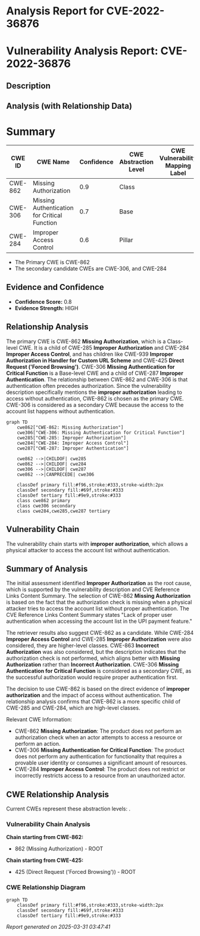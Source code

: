 # Analysis Report for CVE-2022-36876

# Vulnerability Analysis Report: CVE-2022-36876

## Description



## Analysis (with Relationship Data)

# Summary
| CWE ID  | CWE Name                                                     | Confidence | CWE Abstraction Level | CWE Vulnerability Mapping Label | CWE-Vulnerability Mapping Notes |
| ------- | ------------------------------------------------------------ | ---------- | ----------------------- | ------------------------------- | ----------------------------- |
| CWE-862 | Missing Authorization                                        | 0.9        | Class                   |                                 | Allowed-with-Review           |
| CWE-306 | Missing Authentication for Critical Function               | 0.7        | Base                    |                                 | Allowed                       |
| CWE-284 | Improper Access Control                                      | 0.6        | Pillar                  |                                 | Discouraged                   |

- The Primary CWE is CWE-862
- The secondary candidate CWEs are CWE-306, and CWE-284

## Evidence and Confidence

*   **Confidence Score:** 0.8
*   **Evidence Strength:** HIGH

## Relationship Analysis
The primary CWE is CWE-862 **Missing Authorization**, which is a Class-level CWE. It is a child of CWE-285 **Improper Authorization** and CWE-284 **Improper Access Control**, and has children like CWE-939 **Improper Authorization in Handler for Custom URL Scheme** and CWE-425 **Direct Request ('Forced Browsing')**. CWE-306 **Missing Authentication for Critical Function** is a Base-level CWE and a child of CWE-287 **Improper Authentication**. The relationship between CWE-862 and CWE-306 is that authentication often precedes authorization. Since the vulnerability description specifically mentions the **improper authorization** leading to access without authentication, CWE-862 is chosen as the primary CWE. CWE-306 is considered as a secondary CWE because the access to the account list happens without authentication.

```mermaid
graph TD
    cwe862["CWE-862: Missing Authorization"]
    cwe306["CWE-306: Missing Authentication for Critical Function"]
    cwe285["CWE-285: Improper Authorization"]
    cwe284["CWE-284: Improper Access Control"]
    cwe287["CWE-287: Improper Authentication"]

    cwe862 -->|CHILDOF| cwe285
    cwe862 -->|CHILDOF| cwe284
    cwe306 -->|CHILDOF| cwe287
    cwe862 -->|CANPRECEDE| cwe306

    classDef primary fill:#f96,stroke:#333,stroke-width:2px
    classDef secondary fill:#69f,stroke:#333
    classDef tertiary fill:#9e9,stroke:#333
    class cwe862 primary
    class cwe306 secondary
    class cwe284,cwe285,cwe287 tertiary
```

## Vulnerability Chain
The vulnerability chain starts with **improper authorization**, which allows a physical attacker to access the account list without authentication.

## Summary of Analysis
The initial assessment identified **Improper Authorization** as the root cause, which is supported by the vulnerability description and CVE Reference Links Content Summary. The selection of CWE-862 **Missing Authorization** is based on the fact that the authorization check is missing when a physical attacker tries to access the account list without proper authentication. The CVE Reference Links Content Summary states "Lack of proper user authentication when accessing the account list in the UPI payment feature."

The retriever results also suggest CWE-862 as a candidate. While CWE-284 **Improper Access Control** and CWE-285 **Improper Authorization** were also considered, they are higher-level classes. CWE-863 **Incorrect Authorization** was also considered, but the description indicates that the authorization check is not performed, which aligns better with **Missing Authorization** rather than **Incorrect Authorization**. CWE-306 **Missing Authentication for Critical Function** is considered as a secondary CWE, as the successful authorization would require proper authentication first.

The decision to use CWE-862 is based on the direct evidence of **improper authorization** and the impact of access without authentication. The relationship analysis confirms that CWE-862 is a more specific child of CWE-285 and CWE-284, which are high-level classes.

Relevant CWE Information:
- CWE-862 **Missing Authorization**: The product does not perform an authorization check when an actor attempts to access a resource or perform an action.
- CWE-306 **Missing Authentication for Critical Function**: The product does not perform any authentication for functionality that requires a provable user identity or consumes a significant amount of resources.
- CWE-284 **Improper Access Control**: The product does not restrict or incorrectly restricts access to a resource from an unauthorized actor.


## CWE Relationship Analysis

Current CWEs represent these abstraction levels: .


### Vulnerability Chain Analysis

**Chain starting from CWE-862:**
- 862 (Missing Authorization) - ROOT


**Chain starting from CWE-425:**
- 425 (Direct Request ('Forced Browsing')) - ROOT



### CWE Relationship Diagram

```mermaid
graph TD
    classDef primary fill:#f96,stroke:#333,stroke-width:2px
    classDef secondary fill:#69f,stroke:#333
    classDef tertiary fill:#9e9,stroke:#333
```



*Report generated on 2025-03-31 03:47:41*
